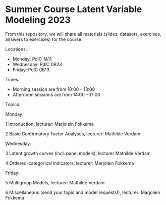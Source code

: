 # Summer Course Latent Variable Modeling 2023

From this repository, we will share all materials (slides, datasets, exercises, answers to exercises) for the course.

Locations:

* Monday: PdlC 1A11
* Wednesday: PdlC 0B23
* Friday: PdlC 0B13

Times:

* Morning session are from 10:00 – 13:00
* Afternoon sessions are from 14:00 – 17:00

Topics:

Monday:

1 Introduction, lecturer: Marjolein Fokkema

2 Basic Confirmatory Factor Analyses, lecturer: Mathilde Verdam

Wednesday:

3 Latent growth curves (incl. panel models), lecturer Mathilde Verdam

4 Ordered-categorical indicators, lecturer: Marjolein Fokkema

Friday:

5 Multigroup Models, lecturer: Mathilde Verdam

6 Miscellaneous (send your topic and model requests!), lecturer: Marjolein Fokkema




